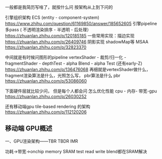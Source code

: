 一般都是我简历写啥了，就按什么问 按架构从上到下问的

引擎组织架构 ECS (entity - component-system)  https://www.zhihu.com/question/61169850/answer/185652605
引擎pipeline多pass ( 不透明渲染排序 - 半透明 - 后处理）  https://zhuanlan.zhihu.com/p/120185185
一些常用实现：描边实现  https://zhuanlan.zhihu.com/p/26409746
阴影实现 shadowMap等
MSAA https://zhuanlan.zhihu.com/p/32823370

中间就是有时候问图形的pipeline  vertexShader - 裁剪/归一化 - fragmentShader - depthTest - alpha Blend - alpha Test   (还有early-Z) 
https://zhuanlan.zhihu.com/p/136476068
再细就是vertexShader做什么， fragment渲染算法是什么，光照怎么写， pbr算法是什么 pbr https://zhuanlan.zhihu.com/p/53086060

下面硬件层就比较少问， 但是每个人都会问 怎么优化性能    cpu - 内存- 带宽-gpu https://zhuanlan.zhihu.com/p/26030252

还有移动端gpu  tile-based rendering 的架构  https://zhuanlan.zhihu.com/p/112120206


## 移动端 GPU概述

一、GPU渲染架构——TBR TBDR IMR

功耗->带宽->onchip memory SRAM 
test read write blend都在SRAM解决

